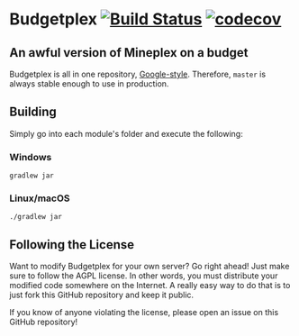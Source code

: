# Budgetplex [![Build Status](https://travis-ci.org/zebMcCorkle/budgetplex.svg?token=m6zuezpqSw264VQxoDxd&branch=master)](https://travis-ci.org/zebMcCorkle/budgetplex) [![codecov](https://codecov.io/gh/zebMcCorkle/budgetplex/branch/master/graph/badge.svg?token=lduo3AoXLM)](https://codecov.io/gh/zebMcCorkle/budgetplex)
## An awful version of Mineplex on a budget

Budgetplex is all in one repository, [Google-style](https://medium.freecodecamp.com/how-google-builds-a-web-framework-5eeddd691dea).
Therefore, `master` is always stable enough to use in production.

## Building

Simply go into each module's folder and execute the following:

### Windows

    gradlew jar

### Linux/macOS

    ./gradlew jar

## Following the License

Want to modify Budgetplex for your own server? Go right ahead! Just make sure to
follow the AGPL license. In other words, you must distribute your modified code
somewhere on the Internet. A really easy way to do that is to just fork this
GitHub repository and keep it public.

If you know of anyone violating the license, please open an issue on this GitHub
repository!
